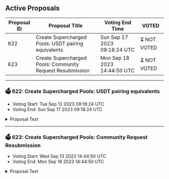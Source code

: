 ## Active Proposals

| Proposal ID | Proposal Title | Voting End Time | VOTED |
|-------------|----------------|-----------------|-------|
| 622 | Create Supercharged Pools: USDT pairing equivalents | Sun Sep 17 2023 09:18:24 UTC | ⏳ NOT VOTED |
| 623 | Create Supercharged Pools: Community Request Resubmission | Mon Sep 18 2023 14:44:50 UTC | ⏳ NOT VOTED |

---

### 🗳 622: Create Supercharged Pools: USDT pairing equivalents
- Voting Start: Tue Sep 12 2023 09:18:24 UTC
- Voting End: Sun Sep 17 2023 09:18:24 UTC

<details>
<summary>Proposal Text</summary>
 
This proposal would create 29 new Supercharged Liquidity pools, all of which have been proposed as OSMO paired supercharged pools in previous proposals. 

## Background
During the rollout period, the creation of Supercharged Liquidity pools is permissioned by governance as established in [Proposal 532](https://www.mintscan.io/osmosis/proposals/532). 

## Choice of Pools
The proposed pools are all pools that have been proposed as OSMO supercharged pools with some exceptions: 

ETH, can currently only be a Quote asset due to the 18 exponent issue, and Stablecoins should be used as Quote where possible. 

WBTC, which will have a native deployment proposed soon which will be proposed as the Canonical version of WBTC. 

DOT, which has Composable listing soon which will be proposed as the Canonical version of DOT. 

CMST, due to the uncertainty around the recent Harbor exploit impact. 

Pools are created with 0.2% spread factor, and 0.05% spread factor alternatives for larger (Major or >m TVL) pools. 

## List of Pools to be created
* DAI/USDT 0.05%
* DAI/USDT 0.01%
* IST/USDT 0.05%
* IST/USDT 0.01%
* CRO/USDT 0.2%
* CRO/USDT 0.05%
* AKT/USDT 0.2%
* AKT/USDT 0.05%
* AXL/USDT 0.2%
* AXL/USDT 0.05%
* SCRT/USDT 0.2%
* STARS/USDT 0.2%
* JUNO/USDT 0.2%
* STRD/USDT 0.2%
* MARS/USDT 0.2%
* ION/USDT 0.2%
* XPRT/USDT 0.2%
* MED/USDT 0.2%
* SOMM/USDT 0.2%
* BLD/USDT 0.2%
* KAVA/USDT 0.2%
* IRIS/USDT 0.2%
* DVPN/USDT 0.2%
* BTSG/USDT 0.2%
* UMEE/USDT 0.2%
* stIBCX/USDT 0.2%
* HUAHUA/USDT 0.2%
* NCT/USDT 0.2%
* GRAV/USDT 0.2% 

**Forum Thread**:[https://forum.osmosis.zone/t/create-supercharged-pools-usdt-pairing-equivalents/277](https://forum.osmosis.zone/t/create-supercharged-pools-usdt-pairing-equivalents/277)
</details>

---

### 🗳 623: Create Supercharged Pools: Community Request Resubmission
- Voting Start: Wed Sep 13 2023 14:44:50 UTC
- Voting End: Mon Sep 18 2023 14:44:50 UTC

<details>
<summary>Proposal Text</summary>
 
This is a resubmission of [Proposal 614](https://www.mintscan.io/osmosis/proposals/614) with the corrected parameters for 4 of the pools which were previously submitted as lower case denoms in error, resulting in non-functional pools.

* YieldETH/ETH, 0.05% Spread
* ETH.wh/ETH, 0.05% Spread
* MANTA/OSMO, 0.2% Spread
* USDC.wh/OSMO, 0.2% Spread

**Forum Thread**:[https://forum.osmosis.zone/t/create-supercharged-pools-community-requests/278](https://forum.osmosis.zone/t/create-supercharged-pools-community-requests/278)
</details>

